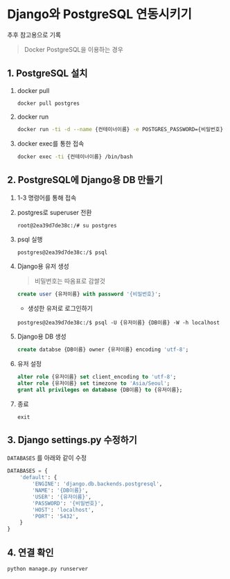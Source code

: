 # Django와 PostgreSQL 연동시키기

추후 참고용으로 기록

> Docker PostgreSQL을 이용하는 경우



## 1. PostgreSQL 설치

1. docker pull

   ```bash
   docker pull postgres
   ```

2. docker run

   ```bash
   docker run -ti -d --name {컨테이너이름} -e POSTGRES_PASSWORD={비밀번호} -p 5432:5432 postgres
   ```

3. docker exec를 통한 접속

   ```bash
   docker exec -ti {컨테이너이름} /bin/bash
   ```



## 2. PostgreSQL에 Django용 DB 만들기

1. 1-3 명령어를 통해 접속

2. postgres로 superuser 전환

   ```console
   root@2ea39d7de38c:/# su postgres
   ```

3. psql 실행

   ```console
   postgres@2ea39d7de38c:/$ psql
   ```

4. Django용 유저 생성

   > 비밀번호는 따옴표로 감쌀것

   ```sql
   create user {유저이름} with password '{비밀번호}';
   ```
   - 생성한 유저로 로그인하기
   ```console
   postgres@2ea39d7de38c:/$ psql -U {유저이름} {DB이름} -W -h localhost

5. Django용 DB 생성

   ```sql
   create databse {DB이름} owner {유저이름} encoding 'utf-8';
   ```

6. 유저 설정

   ```sql
   alter role {유저이름} set client_encoding to 'utf-8';
   alter role {유저이름} set timezone to 'Asia/Seoul';
   grant all privileges on database {DB이름} to {유저이름};
   ```
   
7. 종료

   ```console
   exit
   ```

   

## 3. Django settings.py 수정하기

`DATABASES` 를 아래와 같이 수정

```python
DATABASES = {
    'default': {
        'ENGINE': 'django.db.backends.postgresql',
        'NAME': '{DB이름}',
        'USER': '{유저이름}',
        'PASSWORD': '{비밀번호}',
        'HOST': 'localhost',
        'PORT': '5432',
    }
}
```



## 4. 연결 확인

```console
python manage.py runserver
```

